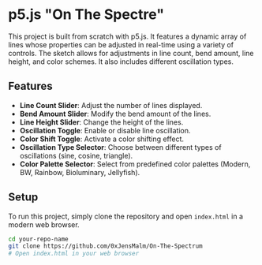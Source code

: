 # p5.js "On The Spectre"

This project is built from scratch with p5.js. It features a dynamic array of lines whose properties can be adjusted in real-time using a variety of controls. The sketch allows for adjustments in line count, bend amount, line height, and color schemes. It also includes different oscillation types.

## Features

- **Line Count Slider**: Adjust the number of lines displayed.
- **Bend Amount Slider**: Modify the bend amount of the lines.
- **Line Height Slider**: Change the height of the lines.
- **Oscillation Toggle**: Enable or disable line oscillation.
- **Color Shift Toggle**: Activate a color shifting effect.
- **Oscillation Type Selector**: Choose between different types of oscillations (sine, cosine, triangle).
- **Color Palette Selector**: Select from predefined color palettes (Modern, BW, Rainbow, Bioluminary, Jellyfish).

## Setup

To run this project, simply clone the repository and open `index.html` in a modern web browser.

```bash
cd your-repo-name
git clone https://github.com/0xJensMalm/On-The-Spectrum
# Open index.html in your web browser
```
